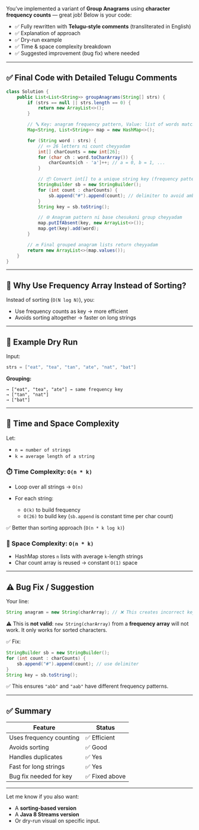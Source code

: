 You’ve implemented a variant of **Group Anagrams** using **character frequency counts** — great job!
Below is your code:

* ✅ Fully rewritten with **Telugu-style comments** (transliterated in English)
* ✅ Explanation of approach
* ✅ Dry-run example
* ✅ Time & space complexity breakdown
* ✅ Suggested improvement (bug fix) where needed

---

## ✅ Final Code with Detailed Telugu Comments

```java
class Solution {
    public List<List<String>> groupAnagrams(String[] strs) {
        if (strs == null || strs.length == 0) {
            return new ArrayList<>();
        }

        // 🔤 Key: anagram frequency pattern, Value: list of words matching it
        Map<String, List<String>> map = new HashMap<>();

        for (String word : strs) {
            // ✏️ 26 letters ni count cheyyadam
            int[] charCounts = new int[26];
            for (char ch : word.toCharArray()) {
                charCounts[ch - 'a']++; // a = 0, b = 1, ...
            }

            // 📦 Convert int[] to a unique string key (frequency pattern)
            StringBuilder sb = new StringBuilder();
            for (int count : charCounts) {
                sb.append("#").append(count); // delimiter to avoid ambiguity
            }
            String key = sb.toString();

            // 🌐 Anagram pattern ni base chesukoni group cheyyadam
            map.putIfAbsent(key, new ArrayList<>());
            map.get(key).add(word);
        }

        // 🔚 Final grouped anagram lists return cheyyadam
        return new ArrayList<>(map.values());
    }
}
```

---

## 🧠 Why Use Frequency Array Instead of Sorting?

Instead of sorting (`O(N log N)`), you:

* Use frequency counts as key → more efficient
* Avoids sorting altogether → faster on long strings

---

## 📌 Example Dry Run

Input:

```java
strs = ["eat", "tea", "tan", "ate", "nat", "bat"]
```

**Grouping:**

```
→ ["eat", "tea", "ate"] → same frequency key
→ ["tan", "nat"]
→ ["bat"]
```

---

## 🧮 Time and Space Complexity

Let:

* `n = number of strings`
* `k = average length of a string`

### ⏱️ Time Complexity: `O(n * k)`

* Loop over all strings → `O(n)`
* For each string:

  * `O(k)` to build frequency
  * `O(26)` to build key (`sb.append` is constant time per char count)

✅ Better than sorting approach (`O(n * k log k)`)

### 🧠 Space Complexity: `O(n * k)`

* HashMap stores `n` lists with average `k`-length strings
* Char count array is reused → constant `O(1)` space

---

## ⚠️ Bug Fix / Suggestion

Your line:

```java
String anagram = new String(charArray); // ❌ This creates incorrect key
```

⚠️ This is **not valid**: `new String(charArray)` from a **frequency array** will not work. It only works for sorted characters.

✅ Fix:

```java
StringBuilder sb = new StringBuilder();
for (int count : charCounts) {
    sb.append("#").append(count); // use delimiter
}
String key = sb.toString();
```

✅ This ensures `"abb"` and `"aab"` have different frequency patterns.

---

## ✅ Summary

| Feature                 | Status        |
| ----------------------- | ------------- |
| Uses frequency counting | ✅ Efficient   |
| Avoids sorting          | ✅ Good        |
| Handles duplicates      | ✅ Yes         |
| Fast for long strings   | ✅ Yes         |
| Bug fix needed for key  | ✅ Fixed above |

---

Let me know if you also want:

* A **sorting-based version**
* A **Java 8 Streams version**
* Or dry-run visual on specific input.
